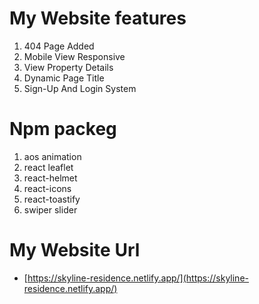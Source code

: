 #  My Website features 
1. 404 Page Added
2. Mobile View Responsive
3. View Property Details
4. Dynamic Page Title
5. Sign-Up And Login System
# Npm packeg 
1. aos animation
2. react leaflet
3. react-helmet
4. react-icons
5. react-toastify
6. swiper slider
   
# My Website Url 
- [https://skyline-residence.netlify.app/](https://skyline-residence.netlify.app/) 

